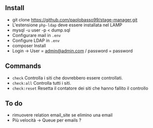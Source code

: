 ## Install

* git clone https://github.com/paolobasso99/stage-manager.git
* L'estensione ```php-ldap``` deve essere installata nel LAMP
* mysql -u user -p < dump.sql
* Configurare mail in ```.env```
* Configure LDAP in ```.env```
* composer Install
* Login -> User = admin@admin.com / password = password

## Commands

* ```check``` Controlla i siti che dovrebbero essere controllati.
* ```check:all``` Controlla tutti i siti.
* ```check:reset``` Resetta il contatore dei siti che hanno fallito il controllo

## To do

* rimuovere relation email_site se elimino una email
* Più velocità -> Queue per emails ?
